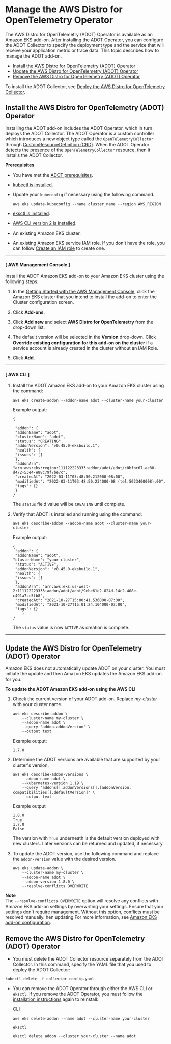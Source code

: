 # Manage the AWS Distro for OpenTelemetry Operator<a name="adot-manage"></a>

The AWS Distro for OpenTelemetry \(ADOT\) Operator is available as an Amazon EKS add\-on\. After installing the ADOT Operator, you can configure the ADOT Collector to specify the deployment type and the service that will receive your application metric or trace data\. This topic describes how to manage the ADOT add\-on\.
+ [Install the AWS Distro for OpenTelemetry \(ADOT\) Operator](#adot-install)
+ [Update the AWS Distro for OpenTelemetry \(ADOT\) Operator](#adot-update)
+ [Remove the AWS Distro for OpenTelemetry \(ADOT\) Operator](#adot-remove)

To install the ADOT Collector, see [Deploy the AWS Distro for OpenTelemetry Collector](deploy-collector.md)\.

## Install the AWS Distro for OpenTelemetry \(ADOT\) Operator<a name="adot-install"></a>

Installing the ADOT add\-on includes the ADOT Operator, which in turn deploys the ADOT Collector\. The ADOT Operator is a custom controller which introduces a new object type called the `OpenTelemetryCollector` through [CustomResourceDefinition \(CRD\)](https://kubernetes.io/docs/tasks/extend-kubernetes/custom-resources/custom-resource-definitions/)\. When the ADOT Operator detects the presence of the `OpenTelemetryCollector` resource, then it installs the ADOT Collector\.

**Prerequisites**
+ You have met the [ADOT prerequisites](adot-reqts.md)\.
+ [kubectl is installed](https://docs.aws.amazon.com/eks/latest/userguide/install-kubectl.html)\.
+ Update your `kubeconfig` if necessary using the following command\.

  ```
  aws eks update-kubeconfig --name cluster_name --region AWS_REGION
  ```
+ [eksctl is installed](https://docs.aws.amazon.com/eks/latest/userguide/eksctl.html)\.
+ [AWS CLI version 2 is installed](https://docs.aws.amazon.com/cli/latest/userguide/getting-started-install.html)\.
+ An existing Amazon EKS cluster\.
+ An existing Amazon EKS service IAM role\. If you don't have the role, you can follow [Create an IAM role](adot-iam.md) to create one\.

------
#### [ AWS Management Console ]

Install the ADOT Amazon EKS add\-on to your Amazon EKS cluster using the following steps:

1. In the [Getting Started with the AWS Management Console](https://docs.aws.amazon.com/awsconsolehelpdocs/latest/gsg/getting-started.html), click the Amazon EKS cluster that you intend to install the add\-on to enter the Cluster configuration screen\.

1. Click **Add\-ons**\.

1. Click **Add new** and select **AWS Distro for OpenTelemetry** from the drop\-down list\.

1. The default version will be selected in the **Version** drop\-down\. Click **Override existing configuration for this add\-on on the cluster** if a service account is already created in the cluster without an IAM Role\.

1. Click **Add**\.

------
#### [ AWS CLI ]

1. Install the ADOT Amazon EKS add\-on to your Amazon EKS cluster using the command:

   ```
   aws eks create-addon --addon-name adot --cluster-name your-cluster
   ```

   Example output:

   ```
   {
   
    "addon": {
    "addonName": "adot",
    "clusterName": "adot",
    "status": "CREATING",
    "addonVersion": "v0.45.0-eksbuild.1",
    "health": {
    "issues": []
    },
    "addonArn": "arn:aws:eks:region:111122223333:addon/adot/adot/c0bfbc67-ae88-d472-53e4-e88c79f7be7c",
    "createdAt": "2022-03-11T03:48:50.212000-08:00",
    "modifiedAt": "2022-03-11T03:48:50.234000-08 (tel:5023400008):00",
    "tags": {}
    }
   }
   ```

   The `status` field value will be `CREATING` until complete\.

1. Verify that ADOT is installed and running using the command:

   ```
   aws eks describe-addon --addon-name adot --cluster-name your-cluster
   ```

   Example output:

   ```
   {
    "addon": {
    "addonName": "adot",
   "clusterName": "your-cluster",
    "status": "ACTIVE",
    "addonVersion": "v0.45.0-eksbuild.1",
    "health": {
    "issues": []
    },
    "addonArn": "arn:aws:eks:us-west-2:111122223333:addon/adot/adot/9ebe61e2-824d-14c2-408e-c491a7cc5fb8",
    "createdAt": "2021-10-27T15:00:41.536000-07:00",
    "modifiedAt": "2021-10-27T15:01:24.104000-07:00",
    "tags": {}
       }
   }
   ```

   The `status` value is now `ACTIVE` as creation is complete\.

------

## Update the AWS Distro for OpenTelemetry \(ADOT\) Operator<a name="adot-update"></a>

Amazon EKS does not automatically update ADOT on your cluster\. You must initiate the update and then Amazon EKS updates the Amazon EKS add\-on for you\. 

**To update the ADOT Amazon EKS add\-on using the AWS CLI**

1. Check the current version of your ADOT add\-on\. Replace *my\-cluster* with your cluster name\.

   ```
   aws eks describe-addon \
       --cluster-name my-cluster \
       --addon-name adot \
       --query "addon.addonVersion" \
       --output text
   ```

   Example output:

   ```
   1.7.0
   ```

1. Determine the ADOT versions are available that are supported by your cluster's version\.

   ```
   aws eks describe-addon-versions \
       --addon-name adot \
       --kubernetes-version 1.19 \
       --query "addons[].addonVersions[].[addonVersion, compatibilities[].defaultVersion]" \
       --output text
   ```

   Example output

   ```
   1.8.0
   True
   1.7.0
   False
   ```

   The version with `True` underneath is the default version deployed with new clusters\. Later versions can be returned and updated, if necessary\.

1. To update the ADOT version, use the following command and replace the `addon-version` value with the desired version\.

   ```
   aws eks update-addon \
       --cluster-name my-cluster \
       --addon-name adot \
       --addon-version 1.8.0 \
       --resolve-conflicts OVERWRITE
   ```

**Note**  
The `--resolve-conflicts OVERWRITE` option will resolve any conflicts with Amazon EKS add\-on settings by overwriting your settings\. Ensure that your settings don't require management\. Without this option, conflicts must be resolved manually\. hen updating For more information, see [Amazon EKS add\-on configuration](add-ons-configuration.md)\.

## Remove the AWS Distro for OpenTelemetry \(ADOT\) Operator<a name="adot-remove"></a>
+  You must delete the ADOT Collector resource separately from the ADOT Collector\. In this command, specify the YAML file that you used to deploy the ADOT Collector:

  ```
  kubectl delete -f collector-config.yaml
  ```
+ You can remove the ADOT Operator through either the AWS CLI or `eksctl`\. If you remove the ADOT Operator, you must follow the [installation instructions](#adot-install) again to reinstall:

  CLI

  ```
  aws eks delete-addon --name adot --cluster-name your-cluster
  ```

  `eksctl`

  ```
  eksctl delete addon --cluster your-cluster --name adot
  ```